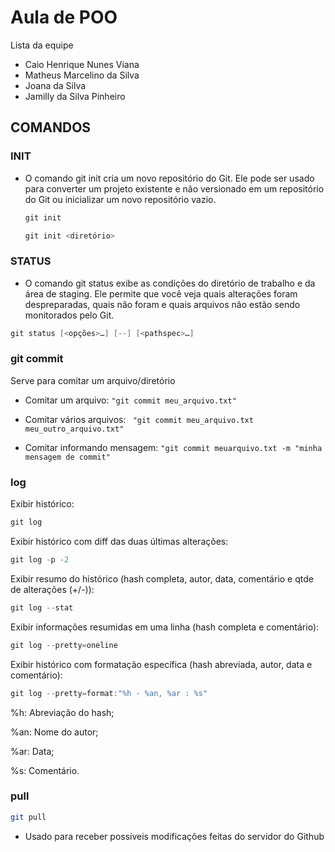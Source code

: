 # Aula de POO 

Lista da equipe

- Caio Henrique Nunes Viana
- Matheus Marcelino da Silva
- Joana da Silva
- Jamilly da Silva Pinheiro

## COMANDOS

### INIT

- O comando git init cria um novo repositório do Git. Ele pode ser usado para converter um projeto existente e não versionado em um repositório do Git ou inicializar um novo repositório vazio.
  ```java
  git init
  ```
  ```java
  git init <diretório>
  ```

### STATUS

- O comando git status exibe as condições do diretório de trabalho e da área de staging. Ele permite que você veja quais alterações foram despreparadas, quais não foram e quais arquivos não estão sendo monitorados pelo Git.

```java
git status [<opções>…​] [--] [<pathspec>…​]
``````

### git commit
Serve para comitar um arquivo/diretório

- Comitar um arquivo: ``` "git commit meu_arquivo.txt" ```

- Comitar vários arquivos: ``` "git commit meu_arquivo.txt meu_outro_arquivo.txt"```
- Comitar informando mensagem: ```"git commit meuarquivo.txt -m "minha mensagem de commit" ```
### log 

Exibir histórico:
```java
git log
``````
Exibir histórico com diff das duas últimas alterações:

```java
git log -p -2
``````
Exibir resumo do histórico (hash completa, autor, data, comentário e qtde de alterações (+/-)):

```java
git log --stat
``````

Exibir informações resumidas em uma linha (hash completa e comentário):

```java
git log --pretty=oneline
``````

Exibir histórico com formatação específica (hash abreviada, autor, data e comentário):

```java
git log --pretty=format:"%h - %an, %ar : %s"
``````
%h: Abreviação do hash;

%an: Nome do autor;

%ar: Data;

%s: Comentário.



### pull

```bash
git pull
```
- Usado para receber possíveis modificações feitas do servidor do Github